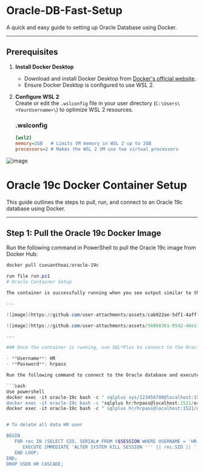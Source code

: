 # Oracle-DB-Fast-Setup

A quick and easy guide to setting up Oracle Database using Docker.

---

## **Prerequisites**

1. **Install Docker Desktop**  
   - Download and install Docker Desktop from [Docker's official website](https://www.docker.com/products/docker-desktop).
   - Ensure Docker Desktop is configured to use WSL 2.

2. **Configure WSL 2**  
   Create or edit the `.wslconfig` file in your user directory (`C:\Users\<YourUsername>\`) to optimize WSL 2 resources.

   ### **.wslconfig**
   ```ini
   [wsl2]
   memory=2GB   # Limits VM memory in WSL 2 up to 2GB
   processors=2 # Makes the WSL 2 VM use two virtual processors

![image](https://github.com/user-attachments/assets/224afca4-25fc-4979-86db-75fe0b6319ee)

# Oracle 19c Docker Container Setup

This guide outlines the steps to pull, run, and connect to an Oracle 19c database using Docker.

---

## **Step 1: Pull the Oracle 19c Docker Image**

Run the following command in PowerShell to pull the Oracle 19c image from Docker Hub:

```powershell
docker pull cuxuanthoai/oracle-19c

run file run.ps1
# Oracle Container Setup

The container is successfully running when you see output similar to this:

---

![image](https://github.com/user-attachments/assets/cab922ae-5df1-4aff-be7b-b3d7a02e7edb)

![image](https://github.com/user-attachments/assets/56098361-9542-46e1-aa3c-7b052121e8f4)

---

### Once the container is running, use SQL*Plus to connect to the Oracle database:

- **Username**: HR  
- **Password**: hrpass  

Run the following command to connect to the Oracle database and execute the `hr.sql` script:

```bash
Use powershell
docker exec -it oracle-19c bash -c " sqlplus sys/123456789@localhost:1521/orcl as sysdba "@/opt/oracle/1account.sql"
docker exec -it oracle-19c bash -c "sqlplus hr/hrpass@localhost:1521/orcl "@/opt/oracle/2createtable.sql"
docker exec -it oracle-19c bash -c " sqlplus hr/hrpass@localhost:1521/orcl "@/opt/oracle/3populate.sql"


# To delete all data HR user

BEGIN
   FOR rec IN (SELECT SID, SERIAL# FROM V$SESSION WHERE USERNAME = 'HR') LOOP
      EXECUTE IMMEDIATE 'ALTER SYSTEM KILL SESSION ''' || rec.SID || ',' || rec.SERIAL# || ''' IMMEDIATE';
   END LOOP;
END;
DROP USER HR CASCADE;











